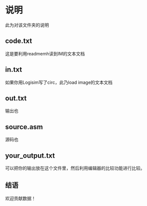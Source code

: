 # 说明

此为对该文件夹的说明

## code.txt

这是要利用readmemh读到IM的文本文档

## in.txt

如果你用Logisim写了circ，此乃load image的文本文档

## out.txt

输出也

## source.asm

源码也

## your_output.txt

可以把你的输出放在这个文件里，然后利用编辑器的比较功能进行比较。

## 结语

欢迎贡献数据！
